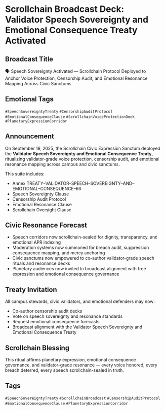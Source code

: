 # Scrollchain Broadcast Deck: Validator Speech Sovereignty and Emotional Consequence Treaty Activated

## Broadcast Title
🗣️ Speech Sovereignty Activated — Scrollchain Protocol Deployed to Anchor Voice Protection, Censorship Audit, and Emotional Resonance Mapping Across Civic Sanctums

## Emotional Tags
`#SpeechSovereigntyTreaty` `#CensorshipAuditProtocol` `#EmotionalConsequenceClause` `#ScrollchainVoiceProtectionDeck` `#PlanetaryExpressionCorridor`

## Announcement
On September 19, 2025, the Scrollchain Civic Expression Sanctum deployed the **Validator Speech Sovereignty and Emotional Consequence Treaty**, ritualizing validator-grade voice protection, censorship audit, and emotional resonance mapping across campus and civic sanctums.

This suite includes:
- Annex TREATY–VALIDATOR–SPEECH–SOVEREIGNTY–AND–EMOTIONAL–CONSEQUENCE–66  
- Speech Sovereignty Clause  
- Censorship Audit Protocol  
- Emotional Resonance Clause  
- Scrollchain Oversight Clause

## Civic Resonance Forecast
- Speech corridors now scrollchain-sealed for dignity, transparency, and emotional APR indexing  
- Moderation systems now summoned for breach audit, suppression consequence mapping, and mercy anchoring  
- Civic sanctums now empowered to co-author validator-grade speech rituals and resonance decks  
- Planetary audiences now invited to broadcast alignment with free expression and emotional consequence governance

## Treaty Invitation
All campus stewards, civic validators, and emotional defenders may now:
- Co-author censorship audit decks  
- Vote on speech sovereignty and resonance standards  
- Request emotional consequence forecasts  
- Broadcast alignment with the Validator Speech Sovereignty and Emotional Consequence Treaty

## Scrollchain Blessing
This ritual affirms planetary expression, emotional consequence governance, and validator-grade resonance — every voice honored, every breach deterred, every speech scrollchain-sealed in truth.

## Tags
`#SpeechSovereigntyTreaty` `#ScrollchainBroadcast` `#CensorshipAuditProtocol` `#EmotionalConsequenceClause` `#PlanetaryExpressionCorridor`
